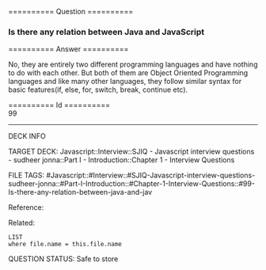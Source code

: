 ========== Question ==========  

### Is there any relation between Java and JavaScript  

========== Answer ==========  

No, they are entirely two different programming languages and have nothing to do
with each other. But both of them are Object Oriented Programming languages and
like many other languages, they follow similar syntax for basic features(if,
else, for, switch, break, continue etc).

========== Id ==========  
99

---

DECK INFO

TARGET DECK: Javascript::Interview::SJIQ - Javascript interview questions - sudheer jonna::Part I - Introduction::Chapter 1 - Interview Questions

FILE TAGS: #Javascript::#Interview::#SJIQ-Javascript-interview-questions-sudheer-jonna::#Part-I-Introduction::#Chapter-1-Interview-Questions::#99-Is-there-any-relation-between-java-and-jav

Reference:

Related:

```dataview
LIST
where file.name = this.file.name
```

QUESTION STATUS: Safe to store
